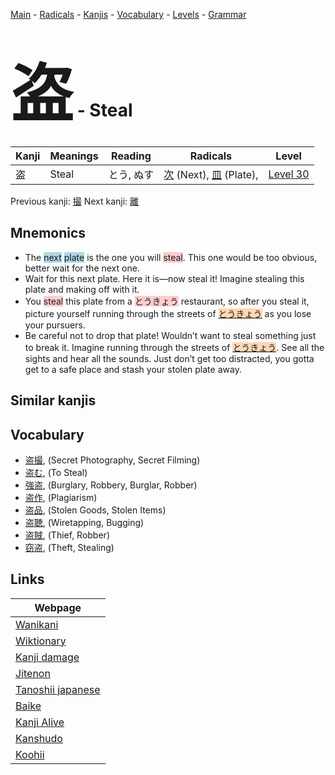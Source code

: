 <style> bigfont {font-size: 100px}</style>
[Main](../README.md) -
[Radicals](../radicals.md) -
[Kanjis](../kanjis.md) -
[Vocabulary](../vocabulary.md) -
[Levels](../levels.md) -
[Grammar](../grammar.md)
# <bigfont> 盗</bigfont> - Steal 

| Kanji | Meanings | Reading | Radicals | Level |
| --- | --- | --- | --- | --- |
| 盗 | Steal | とう, ぬす | [次](../radicals/次.md) (Next), [皿](../radicals/皿.md) (Plate),  | [Level 30](../levels/wk_level30.md) |

Previous kanji: [撮](撮.md) Next kanji: [離](離.md) 

## Mnemonics
 * The <span style="background-color:#ADD8E6"> next</span> <span style="background-color:#ADD8E6"> plate</span> is the one you will <span style="background-color:#ffcccb"> steal</span>. This one would be too obvious, better wait for the next one.
* Wait for this next plate. Here it is—now steal it! Imagine stealing this plate and making off with it.
* You <span style="background-color:#ffcccb"> steal</span> this plate from a <span style="background-color:#ffcccb"> とうきょう</span> restaurant, so after you steal it, picture yourself running through the streets of <span style="background-color:#fed8b1"> [とうきょう](https://jisho.org/search/とうきょう)</span> as you lose your pursuers.
* Be careful not to drop that plate! Wouldn’t want to steal something just to break it. Imagine running through the streets of <span style="background-color:#fed8b1"> [とうきょう](https://jisho.org/search/とうきょう)</span>. See all the sights and hear all the sounds. Just don’t get too distracted, you gotta get to a safe place and stash your stolen plate away.


## Similar kanjis
 


## Vocabulary
 * [盗撮](../vocabulary/盗.md), (Secret Photography, Secret Filming)
* [盗む](../vocabulary/盗.md), (To Steal)
* [強盗](../vocabulary/盗.md), (Burglary, Robbery, Burglar, Robber)
* [盗作](../vocabulary/盗.md), (Plagiarism)
* [盗品](../vocabulary/盗.md), (Stolen Goods, Stolen Items)
* [盗聴](../vocabulary/盗.md), (Wiretapping, Bugging)
* [盗賊](../vocabulary/盗.md), (Thief, Robber)
* [窃盗](../vocabulary/盗.md), (Theft, Stealing)



## Links 

| Webpage |
| --- |
| [Wanikani          ](https://www.wanikani.com/kanji/盗) |
| [Wiktionary        ](https://en.wiktionary.org/wiki/盗) |
| [Kanji damage      ](http://www.kanjidamage.com/kanji/search?utf8=✓&q=盗) |
| [Jitenon           ](https://jitenon.com/kanji/盗) |
| [Tanoshii japanese ](https://www.tanoshiijapanese.com/dictionary/kanji.cfm?k=盗) |
| [Baike             ](https://baike.baidu.com/item/盗) |
| [Kanji Alive       ](https://app.kanjialive.com/盗) |
| [Kanshudo          ](https://www.kanshudo.com/searchmn?q=盗) |
| [Koohii            ](https://kanji.koohii.com/study/kanji/盗) |

